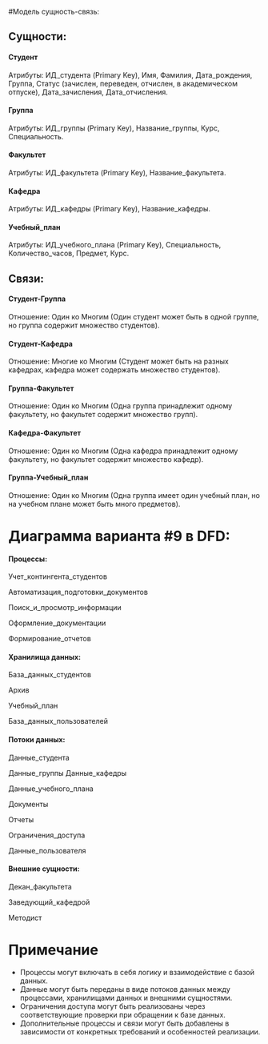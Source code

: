 #Модель сущность-связь:

## Сущности:

#### Студент
Атрибуты: ИД_студента (Primary Key), Имя, Фамилия, Дата_рождения, Группа, Статус (зачислен, переведен, отчислен, в академическом отпуске), Дата_зачисления, Дата_отчисления.
#### Группа
Атрибуты: ИД_группы (Primary Key), Название_группы, Курс, Специальность.
#### Факультет
Атрибуты: ИД_факультета (Primary Key), Название_факультета.
#### Кафедра
Атрибуты: ИД_кафедры (Primary Key), Название_кафедры.
#### Учебный_план
Атрибуты: ИД_учебного_плана (Primary Key), Специальность, Количество_часов, Предмет, Курс.

## Связи:

#### Студент-Группа
Отношение: Один ко Многим (Один студент может быть в одной группе, но группа содержит множество студентов).
#### Студент-Кафедра
Отношение: Многие ко Многим (Студент может быть на разных кафедрах, кафедра может содержать множество студентов).
#### Группа-Факультет
Отношение: Один ко Многим (Одна группа принадлежит одному факультету, но факультет содержит множество групп).
#### Кафедра-Факультет
Отношение: Один ко Многим (Одна кафедра принадлежит одному факультету, но факультет содержит множество кафедр).
#### Группа-Учебный_план
Отношение: Один ко Многим (Одна группа имеет один учебный план, но на учебном плане может быть много предметов).

# Диаграмма варианта #9 в DFD:

#### Процессы:
Учет_контингента_студентов

Автоматизация_подготовки_документов

Поиск_и_просмотр_информации

Оформление_документации

Формирование_отчетов


#### Хранилища данных:
База_данных_студентов

Архив

Учебный_план

База_данных_пользователей


#### Потоки данных:
Данные_студента

Данные_группы
Данные_кафедры

Данные_учебного_плана

Документы

Отчеты

Ограничения_доступа

Данные_пользователя

#### Внешние сущности:
Декан_факультета

Заведующий_кафедрой

Методист

# Примечание
 - Процессы могут включать в себя логику и взаимодействие с базой данных.
 - Данные могут быть переданы в виде потоков данных между процессами, хранилищами данных и внешними сущностями.
 - Ограничения доступа могут быть реализованы через соответствующие проверки при обращении к базе данных.
 - Дополнительные процессы и связи могут быть добавлены в зависимости от конкретных требований и особенностей реализации.
